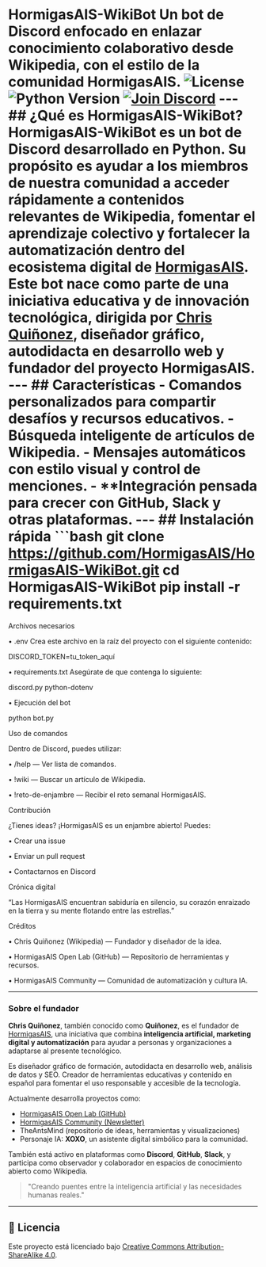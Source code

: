 # HormigasAIS-WikiBot **Un bot de Discord enfocado en enlazar conocimiento colaborativo desde Wikipedia, con el estilo de la comunidad HormigasAIS.** ![License](https://img.shields.io/badge/license-MIT-blue.svg) ![Python Version](https://img.shields.io/badge/Python-3.8%2B-blue) [![Join Discord](https://img.shields.io/discord/1337650030282145794?label=HormigasAIS&logo=discord)](https://discord.gg/tu-invitacion) --- ## ¿Qué es HormigasAIS-WikiBot? **HormigasAIS-WikiBot** es un bot de Discord desarrollado en Python. Su propósito es ayudar a los miembros de nuestra comunidad a acceder rápidamente a contenidos relevantes de Wikipedia, fomentar el aprendizaje colectivo y fortalecer la automatización dentro del ecosistema digital de [HormigasAIS](https://en.wikipedia.org/wiki/User:HormigasaiS.A). Este bot nace como parte de una iniciativa educativa y de innovación tecnológica, dirigida por [Chris Quiñonez](https://en.wikipedia.org/wiki/User:HormigasaiS.A), diseñador gráfico, autodidacta en desarrollo web y fundador del proyecto HormigasAIS. --- ## Características - **Comandos personalizados** para compartir desafíos y recursos educativos. - **Búsqueda inteligente de artículos de Wikipedia.** - **Mensajes automáticos** con estilo visual y control de menciones. - **Integración pensada para crecer con GitHub, Slack y otras plataformas. --- ## Instalación rápida ```bash git clone https://github.com/HormigasAIS/HormigasAIS-WikiBot.git cd HormigasAIS-WikiBot pip install -r requirements.txt 

Archivos necesarios 

• .env
Crea este archivo en la raíz del proyecto con el siguiente contenido: 

DISCORD_TOKEN=tu_token_aquí 

• requirements.txt
Asegúrate de que contenga lo siguiente: 

discord.py python-dotenv 

• Ejecución del bot 

python bot.py 

Uso de comandos 

Dentro de Discord, puedes utilizar: 

• /help — Ver lista de comandos. 

• !wiki <tema> — Buscar un artículo de Wikipedia. 

• !reto-de-enjambre — Recibir el reto semanal HormigasAIS. 

Contribución 

¿Tienes ideas? ¡HormigasAIS es un enjambre abierto!
Puedes: 

• Crear una issue 

• Enviar un pull request 

• Contactarnos en Discord 

Crónica digital 

“Las HormigasAIS encuentran sabiduría en silencio, su corazón enraizado en la tierra y su mente flotando entre las estrellas.” 

Créditos 

• Chris Quiñonez (Wikipedia) — Fundador y diseñador de la idea. 

• HormigasAIS Open Lab (GitHub) — Repositorio de herramientas y recursos. 

• HormigasAIS Community — Comunidad de automatización y cultura IA. 

--- 

### Sobre el fundador 

**Chris Quiñonez**, también conocido como **Quiñonez**, es el fundador de [HormigasAIS](https://en.wikipedia.org/wiki/User:HormigasaiS.A), una iniciativa que combina **inteligencia artificial, marketing digital y automatización** para ayudar a personas y organizaciones a adaptarse al presente tecnológico. 

Es diseñador gráfico de formación, autodidacta en desarrollo web, análisis de datos y SEO. Creador de herramientas educativas y contenido en español para fomentar el uso responsable y accesible de la tecnología. 

Actualmente desarrolla proyectos como: 

- [HormigasAIS Open Lab (GitHub)](https://github.com/HormigasAIS)
- [HormigasAIS Community (Newsletter)](https://www.linkedin.com/newsletters/hormigasais-community-7307138608543490048)
- TheAntsMind (repositorio de ideas, herramientas y visualizaciones)
- Personaje IA: **XOXO**, un asistente digital simbólico para la comunidad. 

También está activo en plataformas como **Discord**, **GitHub**, **Slack**, y participa como observador y colaborador en espacios de conocimiento abierto como Wikipedia. 

> "Creando puentes entre la inteligencia artificial y las necesidades humanas reales." 

---

## 📜 Licencia 

Este proyecto está licenciado bajo [Creative Commons Attribution-ShareAlike 4.0](https://github.com/Thrumanshow/semilla-de-cierre-/blob/main/MIT%20License%20).
